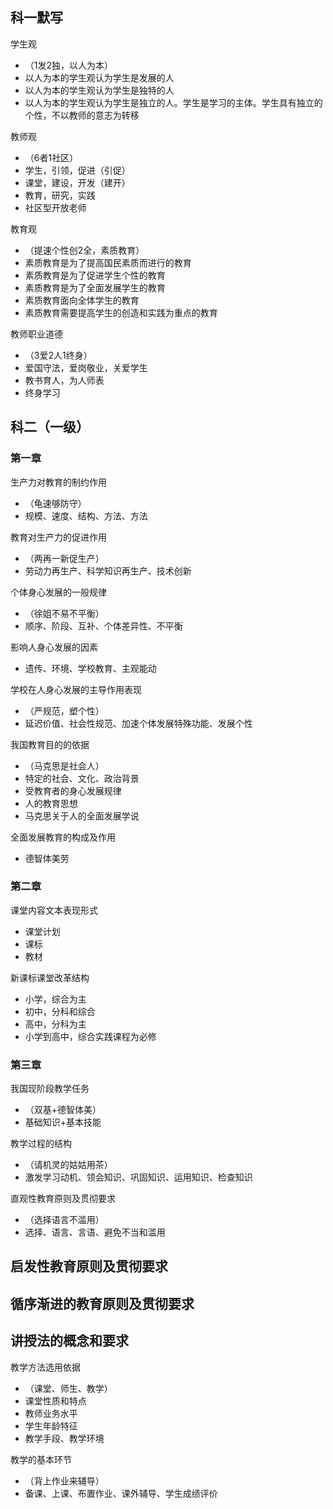 ## 科一默写

学生观

- （1发2独，以人为本）
- 以人为本的学生观认为学生是发展的人
- 以人为本的学生观认为学生是独特的人
- 以人为本的学生观认为学生是独立的人。学生是学习的主体。学生具有独立的个性，不以教师的意志为转移

教师观

- （6者1社区）
- 学生，引领，促进（引促）
- 课堂，建设，开发（建开）
- 教育，研究，实践
- 社区型开放老师

教育观

- （提速个性创2全，素质教育）
- 素质教育是为了提高国民素质而进行的教育
- 素质教育是为了促进学生个性的教育
- 素质教育是为了全面发展学生的教育
- 素质教育面向全体学生的教育
- 素质教育需要提高学生的创造和实践为重点的教育

教师职业道德

- （3爱2人1终身）
- 爱国守法，爱岗敬业，关爱学生
- 教书育人，为人师表
- 终身学习

## 科二（一级）

### 第一章

生产力对教育的制约作用

- （龟速够防守）
- 规模、速度、结构、方法、方法

教育对生产力的促进作用

- （两再一新促生产）
- 劳动力再生产、科学知识再生产、技术创新

个体身心发展的一般规律

- （徐姐不易不平衡）
- 顺序、阶段、互补、个体差异性、不平衡

影响人身心发展的因素

- 遗传、环境、学校教育、主观能动

学校在人身心发展的主导作用表现

- （严规范，塑个性）
- 延迟价值、社会性规范、加速个体发展特殊功能、发展个性

我国教育目的的依据

- （马克思是社会人）
- 特定的社会、文化、政治背景
- 受教育者的身心发展规律
- 人的教育思想
- 马克思关于人的全面发展学说

全面发展教育的构成及作用

- 德智体美劳

### 第二章

课堂内容文本表现形式

- 课堂计划
- 课标
- 教材

新课标课堂改革结构

- 小学，综合为主
- 初中，分科和综合
- 高中，分科为主
- 小学到高中，综合实践课程为必修

### 第三章

我国现阶段教学任务

- （双基+德智体美）
- 基础知识+基本技能

教学过程的结构

- （请机灵的姑姑用茶）
- 激发学习动机、领会知识、巩固知识、运用知识、检查知识

直观性教育原则及贯彻要求

- （选择语言不滥用）
- 选择、语言、言语、避免不当和滥用

启发性教育原则及贯彻要求
- 

循序渐进的教育原则及贯彻要求
- 

讲授法的概念和要求
- 

教学方法选用依据

- （课堂、师生、教学）
- 课堂性质和特点
- 教师业务水平
- 学生年龄特征
- 教学手段、教学环境

教学的基本环节

- （背上作业来辅导）
- 备课、上课、布置作业、课外辅导、学生成绩评价
